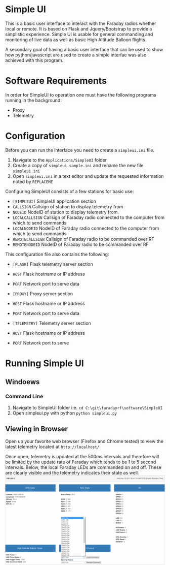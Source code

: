 # Simple UI
This is a basic user interface to interact with the Faraday radios whether local or remote. It is based on Flask and Jquery/Bootstrap to provide a simplistic experience. Simple UI is usable for general commanding and monitoring of live data as well as basic High Altitude Balloon flights.

A secondary goal of having a basic user interface that can be used to show how python/javascript are used to create a simple interfae was also achieved with this program.

# Software Requirements
In order for SimpleUI to operation one must have the following programs running in the background:
- Proxy
- Telemetry

# Configuration
Before you can run the interface you need to create a `simpleui.ini` file.

 1. Navigate to the `Applications/SimpleUI` folder
 2. Create a copy of `simpleui.sample.ini` and rename the new file `simpleui.ini`
 3. Open `simpleui.ini` in a text editor and update the requested information noted by `REPLACEME`

Configuring SimpleUI consists of a few stations for basic use:

* `[SIMPLEUI]` SimpleUI application section
 * `CALLSIGN` Callsign of station to display telemetry from
 * `NODEID` NodeID of station to display telemetry from.
 * `LOCALCALLSIGN` Callsign of Faraday radio connected to the computer from which to send commands
 * `LOCALNODEID` NodeID of Faraday radio connected to the computer from which to send commands
 * `REMOTECALLSIGN` Callsign of Faraday radio to be commanded over RF
 * `REMOTENODEID` NodeID of Faraday radio to be commanded over RF

This configuration file also contains the following:

* `[FLASK]` Flask telemetry server section
 * `HOST` Flask hostname or IP address
 * `PORT` Network port to serve data

* `[PROXY]` Proxy server section
 * `HOST` Flask hostname or IP address
 * `PORT` Network port to serve data

* `[TELEMETRY]` Telemetry server section
 * `HOST` Flask hostname or IP address
 * `PORT` Network port to serve

# Running Simple UI
## Windoews
### Command Line
1. Navigate to SimpleUI folder i.e. `cd C:\git\faradayrf\software\SimpleUI`
2. Open simpleui.py with python `python simpleui.py`

## Viewing  in Browser
Open up your favorite web browser (Firefox and Chrome tested) to view the latest telemetry located at `http://localhost/`

Once open, telemetry is updated at the 500ms intervals and therefore will be limited by the update rate of Faraday which tends to be 1 to 5 second intervals. Below, the local Faraday LEDs are commanded on and off. These are clearly visible and the telemetry indicates their state as well.
![SimpleUI being used](images/simpleuibasic.gif)